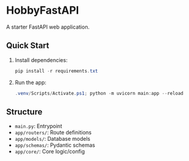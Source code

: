 # HobbyFastAPI

A starter FastAPI web application.

## Quick Start

1. Install dependencies:
   ```powershell
   pip install -r requirements.txt
   ```
2. Run the app:
   ```powershell
   .venv/Scripts/Activate.ps1; python -m uvicorn main:app --reload
   ```

## Structure
- `main.py`: Entrypoint
- `app/routers/`: Route definitions
- `app/models/`: Database models
- `app/schemas/`: Pydantic schemas
- `app/core/`: Core logic/config
